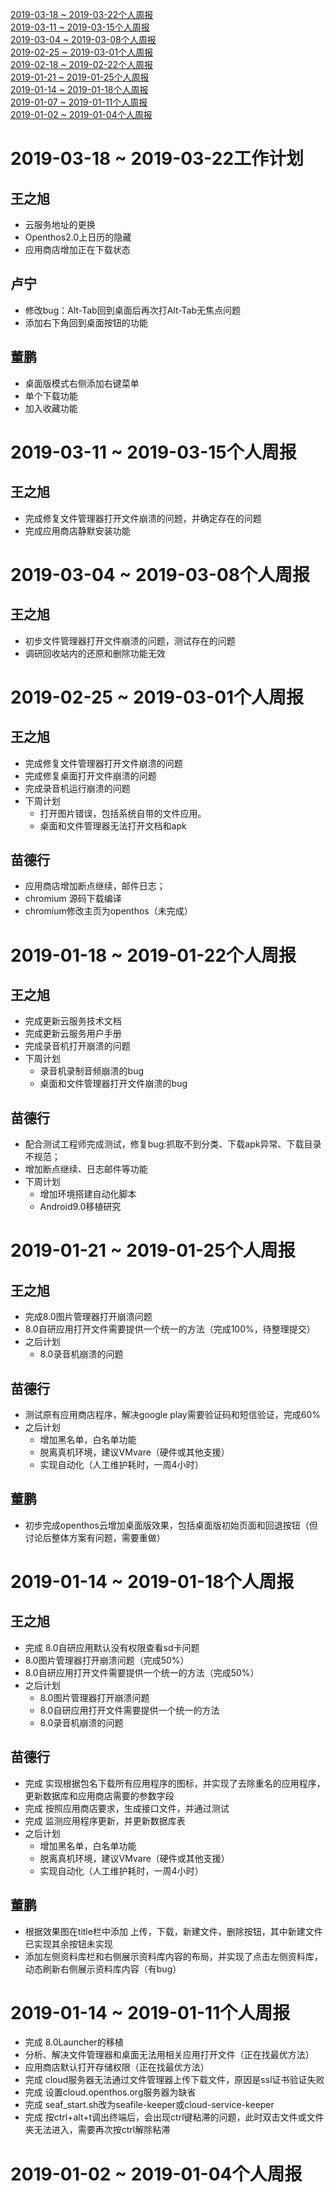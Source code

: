 [2019-03-18 ~ 2019-03-22个人周报](https://github.com/openthos/community-analysis/blob/master/weekly%20report/Weekly%20Report%20about%20Launcher%20Group.md#2019-03-18--2019-03-22%E4%B8%AA%E4%BA%BA%E5%91%A8%E6%8A%A5)<br />
[2019-03-11 ~ 2019-03-15个人周报](https://github.com/openthos/community-analysis/blob/master/weekly%20report/Weekly%20Report%20about%20Launcher%20Group.md#2019-03-11--2019-03-15%E4%B8%AA%E4%BA%BA%E5%91%A8%E6%8A%A5)<br />
[2019-03-04 ~ 2019-03-08个人周报](https://github.com/openthos/community-analysis/blob/master/weekly%20report/Weekly%20Report%20about%20Launcher%20Group.md#2019-03-04--2019-03-08%E4%B8%AA%E4%BA%BA%E5%91%A8%E6%8A%A5)<br />
[2019-02-25 ~ 2019-03-01个人周报](https://github.com/openthos/community-analysis/blob/master/weekly%20report/Weekly%20Report%20about%20Launcher%20Group.md#2019-02-25--2019-03-01%E4%B8%AA%E4%BA%BA%E5%91%A8%E6%8A%A5)<br />
[2019-02-18 ~ 2019-02-22个人周报](https://github.com/openthos/community-analysis/blob/master/weekly%20report/Weekly%20Report%20about%20Launcher%20Group.md#2019-02-18--2019-02-22%E4%B8%AA%E4%BA%BA%E5%91%A8%E6%8A%A5)<br />
[2019-01-21 ~ 2019-01-25个人周报](https://github.com/openthos/community-analysis/blob/master/weekly%20report/Weekly%20Report%20about%20Launcher%20Group.md#2019-01-21--2019-01-25%E4%B8%AA%E4%BA%BA%E5%91%A8%E6%8A%A5)<br />
[2019-01-14 ~ 2019-01-18个人周报](https://github.com/openthos/community-analysis/blob/master/weekly%20report/Weekly%20Report%20about%20Launcher%20Group.md#2019-01-14--2019-01-18%E4%B8%AA%E4%BA%BA%E5%91%A8%E6%8A%A5)<br />
[2019-01-07 ~ 2019-01-11个人周报](https://github.com/openthos/community-analysis/blob/master/weekly%20report/Weekly%20Report%20about%20Launcher%20Group.md#2019-01-07--2019-01-11%E4%B8%AA%E4%BA%BA%E5%91%A8%E6%8A%A5)<br />
[2019-01-02 ~ 2019-01-04个人周报](https://github.com/openthos/community-analysis/blob/master/weekly%20report/Weekly%20Report%20about%20Launcher%20Group.md#2019-01-02--2019-01-04%E4%B8%AA%E4%BA%BA%E5%91%A8%E6%8A%A5)<br />

# 2019-03-18 ~ 2019-03-22工作计划
## 王之旭
- 云服务地址的更换
- Openthos2.0上日历的隐藏
- 应用商店增加正在下载状态
## 卢宁
- 修改bug：Alt-Tab回到桌面后再次打Alt-Tab无焦点问题
- 添加右下角回到桌面按钮的功能
## 董鹏
- 桌面版模式右侧添加右键菜单
- 单个下载功能
- 加入收藏功能

# 2019-03-11 ~ 2019-03-15个人周报
## 王之旭
- 完成修复文件管理器打开文件崩溃的问题，并确定存在的问题
- 完成应用商店静默安装功能

# 2019-03-04 ~ 2019-03-08个人周报
## 王之旭
- 初步文件管理器打开文件崩溃的问题，测试存在的问题
- 调研回收站内的还原和删除功能无效

# 2019-02-25 ~ 2019-03-01个人周报
## 王之旭
- 完成修复文件管理器打开文件崩溃的问题
- 完成修复桌面打开文件崩溃的问题
- 完成录音机运行崩溃的问题
- 下周计划
  - 打开图片错误，包括系统自带的文件应用。
  - 桌面和文件管理器无法打开文档和apk

## 苗德行
- 应用商店增加断点继续，邮件日志；
- chromium 源码下载编译
- chromium修改主页为openthos（未完成）

# 2019-01-18 ~ 2019-01-22个人周报
## 王之旭
- 完成更新云服务技术文档
- 完成更新云服务用户手册
- 完成录音机打开崩溃的问题
- 下周计划
  - 录音机录制音频崩溃的bug
  - 桌面和文件管理器打开文件崩溃的bug


## 苗德行
- 配合测试工程师完成测试，修复bug:抓取不到分类、下载apk异常、下载目录不规范；
- 增加断点继续、日志邮件等功能
- 下周计划
  - 增加环境搭建自动化脚本
  - Android9.0移植研究

# 2019-01-21 ~ 2019-01-25个人周报
## 王之旭
- 完成8.0图片管理器打开崩溃问题
- 8.0自研应用打开文件需要提供一个统一的方法（完成100%，待整理提交）
- 之后计划
  - 8.0录音机崩溃的问题

## 苗德行
- 测试原有应用商店程序，解决google play需要验证码和短信验证，完成60%
- 之后计划
  - 增加黑名单，白名单功能
  - 脱离真机环境，建议VMvare（硬件或其他支援）
  - 实现自动化（人工维护耗时，一周4小时）
  
## 董鹏
- 初步完成openthos云增加桌面版效果，包括桌面版初始页面和回退按钮（但讨论后整体方案有问题，需要重做）

# 2019-01-14 ~ 2019-01-18个人周报
## 王之旭
- 完成 8.0自研应用默认没有权限查看sd卡问题
- 8.0图片管理器打开崩溃问题（完成50%）
- 8.0自研应用打开文件需要提供一个统一的方法（完成50%）
- 之后计划
  - 8.0图片管理器打开崩溃问题
  - 8.0自研应用打开文件需要提供一个统一的方法
  - 8.0录音机崩溃的问题

## 苗德行
- 完成 实现根据包名下载所有应用程序的图标，并实现了去除重名的应用程序，更新数据库和应用商店需要的参数字段
- 完成 按照应用商店要求，生成接口文件，并通过测试
- 完成 监测应用程序更新，并更新数据库表
- 之后计划
  - 增加黑名单，白名单功能
  - 脱离真机环境，建议VMvare（硬件或其他支援）
  - 实现自动化（人工维护耗时，一周4小时）
  
## 董鹏
- 根据效果图在title栏中添加 上传，下载，新建文件，删除按钮，其中新建文件已实现其余按钮未实现
- 添加左侧资料库栏和右侧展示资料库内容的布局，并实现了点击左侧资料库，动态刷新右侧展示资料库内容（有bug）

# 2019-01-14 ~ 2019-01-11个人周报
- 完成 8.0Launcher的移植
- 分析、解决文件管理器和桌面无法用相关应用打开文件（正在找最优方法）
- 应用商店默认打开存储权限（正在找最优方法）
- 完成 cloud服务器无法通过文件管理器上传下载文件，原因是ssl证书验证失败
- 完成 设置cloud.openthos.org服务器为缺省
- 完成 seaf_start.sh改为seafile-keeper或cloud-service-keeper
- 完成 按ctrl+alt+t调出终端后，会出现ctrl键粘滞的问题，此时双击文件或文件夹无法进入，需要再次按ctrl解除粘滞

# 2019-01-02 ~ 2019-01-04个人周报

